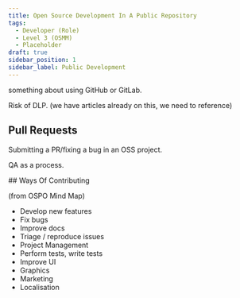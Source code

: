 ```yaml
---
title: Open Source Development In A Public Repository
tags: 
  - Developer (Role)
  - Level 3 (OSMM)
  - Placeholder
draft: true
sidebar_position: 1
sidebar_label: Public Development
---
```


something about using GitHub or GitLab.

Risk of DLP. (we have articles already on this, we need to reference)



## Pull Requests

Submitting a PR/fixing a bug in an OSS project.

QA as a process.

## Ways Of Contributing 

(from OSPO Mind Map)

- Develop new features
- Fix bugs
- Improve docs
- Triage / reproduce issues
- Project Management
- Perform tests, write tests
- Improve UI
- Graphics 
- Marketing
- Localisation
